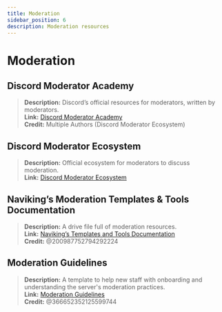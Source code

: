 ```yaml
---
title: Moderation
sidebar_position: 6
description: Moderation resources
---
```


# Moderation

## Discord Moderator Academy

> **Description:** Discord’s official resources for moderators, written by moderators.   <br/>
**Link:** [Discord Moderator Academy](https://dis.gd/moderation)   <br/>
**Credit:** Multiple Authors (Discord Moderator Ecosystem)

## Discord Moderator Ecosystem

> **Description:** Official ecosystem for moderators to discuss moderation.   <br/>
**Link:** [Discord Moderator Ecosystem](https://discord.com/blog/announcing-the-discord-moderator-academy-exam)

## Naviking’s Moderation Templates & Tools Documentation

> **Description:** A drive file full of moderation resources.   <br/>
**Link:** [Naviking’s Templates and Tools Documentation](https://drive.google.com/drive/folders/1vqdEEBqqCftZgMTkgqK8sKzxtdMANu4U)   <br/>
**Credit:** @200987752794292224

## Moderation Guidelines

> **Description:** A template to help new staff with onboarding and understanding the server's moderation practices.   <br/>
**Link:** [Moderation Guidelines](https://staff-guidelines.super.site/)   <br/>
**Credit:** @366652352125599744
